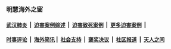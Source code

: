 
### 明慧海外之窗

####  [武汉肺炎](indexes/365.md?t=02130400) &nbsp;|&nbsp;  [迫害案例综述](indexes/328.md?t=02130400) &nbsp;|&nbsp; [迫害致死案例](indexes/277.md?t=02130400)  &nbsp;|&nbsp; [更多迫害案例](indexes/81.md?t=02130400)  &nbsp;|&nbsp; 
####  [时事评论](indexes/19.md?t=02130400) &nbsp;|&nbsp; [海外简讯](indexes/245.md?t=02130400)&nbsp;|&nbsp;  [社会支持](indexes/140.md?t=02130400) &nbsp;|&nbsp; [褒奖决议](indexes/282.md?t=02130400) &nbsp;|&nbsp; [社区报道](indexes/91.md?t=02130400)  &nbsp;|&nbsp; [天人之间](indexes/78.md?t=02130400) 

